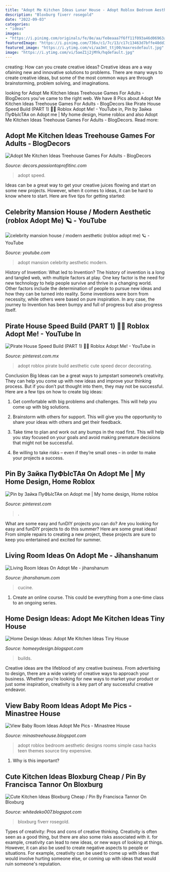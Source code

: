 ```yaml
---
title: "Adopt Me Kitchen Ideas Lunar House - Adopt Roblox Bedroom Aesthetic Designs Rooms Simple Casa Hacks Teen Themes Source Tiny Expensive"
description: "Bloxburg fiverr rosegold"
date: "2022-09-03"
categories:
- "ideas"
images:
- "https://i.pinimg.com/originals/fe/8e/aa/fe8eaaa7f6ff11f093a46d06963a1985.png"
featuredImage: "https://i.pinimg.com/736x/c1/7c/13/c17c13463d7bffe40dd3befcc37eebf3.jpg"
featured_image: "https://i.ytimg.com/vi/aa3mt_ttj00/maxresdefault.jpg"
image: "https://i.ytimg.com/vi/5aeZ1j2jMYk/hqdefault.jpg"
---
```



creating: How can you create creative ideas?
Creative ideas are a way ofaining new and innovative solutions to problems. There are many ways to create creative ideas, but some of the most common ways are through brainstorming, problem solving, and imaginations.

	

		
looking for Adopt Me Kitchen Ideas Treehouse Games For Adults - BlogDecors you've came to the right web. We have 8 Pics about Adopt Me Kitchen Ideas Treehouse Games For Adults - BlogDecors like Pirate House Speed Build (PART 1) 🏴‍☠️ Roblox Adopt Me! - YouTube in, Pin by Зайка ПуФЬІсТАя on Adopt me | My home design, Home roblox and also Adopt Me Kitchen Ideas Treehouse Games For Adults - BlogDecors. Read more:
		
    
## Adopt Me Kitchen Ideas Treehouse Games For Adults - BlogDecors

<img loading=lazy src="https://i.ytimg.com/vi/-97OYGSBC3w/maxresdefault.jpg" onerror="this.onerror=null;this.src='https://tse1.mm.bing.net/th?id=OIP.PMALvAUDfRL3SmbCWxnSXQHaEK&amp;pid=15.1';" alt="Adopt Me Kitchen Ideas Treehouse Games For Adults - BlogDecors">

_Source: decors.passiontoprofitinc.com_

>adopt speed. 

	

Ideas can be a great way to get your creative juices flowing and start on some new projects. However, when it comes to ideas, it can be hard to know where to start. Here are five tips for getting started: 

    
## Celebrity Mansion House / Modern Aesthetic (roblox Adopt Me) 🪐 - YouTube

<img loading=lazy src="https://i.ytimg.com/vi/5aeZ1j2jMYk/hqdefault.jpg" onerror="this.onerror=null;this.src='https://tse4.mm.bing.net/th?id=OIP.eqxXgDbWYGdXgUAAUZcQpwHaFj&amp;pid=15.1';" alt="celebrity mansion house / modern aesthetic (roblox adopt me) 🪐 - YouTube">

_Source: youtube.com_

>adopt mansion celebrity aesthetic modern. 

	

History of Invention: What led to Invention?
The history of invention is a long and tangled web, with multiple factors at play. One key factor is the need for new technology to help people survive and thrive in a changing world. Other factors include the determination of people to pursue new ideas and how they can be turned into reality. Some inventions were born from necessity, while others were based on pure inspiration. In any case, the journey to Invention has been bumpy and full of progress but also progress itself.

    
## Pirate House Speed Build (PART 1) 🏴‍☠️ Roblox Adopt Me! - YouTube In

<img loading=lazy src="https://i.pinimg.com/originals/d6/fe/e5/d6fee5512fbdf6d88b31fb46703b235d.jpg" onerror="this.onerror=null;this.src='https://tse4.mm.bing.net/th?id=OIP.u1NXSgd9Y8S5C_zJf_bE7wHaEK&amp;pid=15.1';" alt="Pirate House Speed Build (PART 1) 🏴‍☠️ Roblox Adopt Me! - YouTube in">

_Source: pinterest.com.mx_

>adopt roblox pirate build aesthetic cute speed decor decorating. 

	

Conclusion
Big Ideas can be a great ways to jumpstart someone’s creativity. They can help you come up with new ideas and improve your thinking process. But if you don’t put thought into them, they may not be successful. Here are a few tips on how to create big ideas:
1. Get comfortable with big problems and challenges. This will help you come up with big solutions.

2. Brainstorm with others for support. This will give you the opportunity to share your ideas with others and get their feedback.

3. Take time to plan and work out any bumps in the road first. This will help you stay focused on your goals and avoid making premature decisions that might not be successful.

4. Be willing to take risks – even if they’re small ones – in order to make your projects a success.

    
## Pin By Зайка ПуФЬІсТАя On Adopt Me | My Home Design, Home Roblox

<img loading=lazy src="https://i.pinimg.com/originals/fe/8e/aa/fe8eaaa7f6ff11f093a46d06963a1985.png" onerror="this.onerror=null;this.src='https://tse4.mm.bing.net/th?id=OIP.gPUvsSwuGRbb4fNi4OUpwwHaEK&amp;pid=15.1';" alt="Pin by Зайка ПуФЬІсТАя on Adopt me | My home design, Home roblox">

_Source: pinterest.com_

>. 

	

What are some easy and funDIY projects you can do?
Are you looking for easy and funDIY projects to do this summer? Here are some great ideas! From simple repairs to creating a new project, these projects are sure to keep you entertained and excited for summer.

    
## Living Room Ideas On Adopt Me - Jihanshanum

<img loading=lazy src="https://i.ytimg.com/vi/aa3mt_ttj00/maxresdefault.jpg" onerror="this.onerror=null;this.src='https://tse3.mm.bing.net/th?id=OIP.U2gbC_4U3dPeWk0A6s4OFAHaEK&amp;pid=15.1';" alt="Living Room Ideas On Adopt Me - jihanshanum">

_Source: jihanshanum.com_

>cucine. 

	

1. Create an online course. This could be everything from a one-time class to an ongoing series.

    
## Home Design Ideas: Adopt Me Kitchen Ideas Tiny House

<img loading=lazy src="https://pbs.twimg.com/media/EWjepeMWoAEZdQW.jpg" onerror="this.onerror=null;this.src='https://tse3.mm.bing.net/th?id=OIP.RXqXOdj4bcHSKxQe2ZB0IwHaEK&amp;pid=15.1';" alt="Home Design Ideas: Adopt Me Kitchen Ideas Tiny House">

_Source: homeeydesign.blogspot.com_

>builds. 

	

Creative ideas are the lifeblood of any creative business. From advertising to design, there are a wide variety of creative ways to approach your business. Whether you’re looking for new ways to market your product or just some inspiration, creativity is a key part of any successful creative endeavor.

    
## View Baby Room Ideas Adopt Me Pics - Minastree House

<img loading=lazy src="https://i.pinimg.com/736x/c1/7c/13/c17c13463d7bffe40dd3befcc37eebf3.jpg" onerror="this.onerror=null;this.src='https://tse2.mm.bing.net/th?id=OIP.lWtOJ-438kWwhoNALc1n3wHaEK&amp;pid=15.1';" alt="View Baby Room Ideas Adopt Me Pics - Minastree House">

_Source: minastreehouse.blogspot.com_

>adopt roblox bedroom aesthetic designs rooms simple casa hacks teen themes source tiny expensive. 

	

1) Why is this important?

    
## Cute Kitchen Ideas Bloxburg Cheap / Pin By Francisca Tannor On Bloxburg

<img loading=lazy src="https://lh5.googleusercontent.com/proxy/13LV_CvbvKthRxefS-f383eiWZCv_2tAW5tLk9KBkimhRSeRSnc5B_r4FcHwM5gD6fUGcH2q_lLsJ_SXj_qpA5PJJ9v5qxIoVTVIQfjjqKMnsIzlnHT0wMzeOqM=w1200-h630-p-k-no-nu" onerror="this.onerror=null;this.src='https://tse1.mm.bing.net/th?id=OIP.fk2Qtv8VaN3-Oi7cSmDsggHaEj&amp;pid=15.1';" alt="Cute Kitchen Ideas Bloxburg Cheap / Pin By Francisca Tannor On Bloxburg">

_Source: whitedeko007.blogspot.com_

>bloxburg fiverr rosegold. 

	

Types of creativity: Pros and cons of creative thinking.
Creativity is often seen as a good thing, but there are also some risks associated with it. for example, creativity can lead to new ideas, or new ways of looking at things. However, it can also be used to create negative aspects to people or situations. For example, creativity can be used to come up with ideas that would involve hurting someone else, or coming up with ideas that would ruin someone's reputation.

